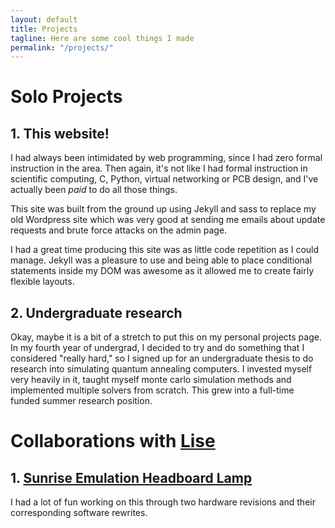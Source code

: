 ```yaml
---
layout: default
title: Projects
tagline: Here are some cool things I made
permalink: "/projects/"
---
```


# Solo Projects

## 1. This website!
I had always been intimidated by web programming, since I had zero formal
instruction in the area. Then again, it's not like I had formal instruction in
scientific computing, C, Python, virtual networking or PCB design, and I've actually been *paid* to do all those things.

This site was built from the ground up using Jekyll and sass to replace my old Wordpress site which was very good at sending me emails about update requests and brute force attacks on the admin page.

I had a great time producing this site was as little code repetition as I could manage. Jekyll was a pleasure to use and being able to place conditional statements inside my DOM was awesome as it allowed me to create fairly flexible layouts.

## 2. Undergraduate research
Okay, maybe it is a bit of a stretch to put this on my personal projects page.
In my fourth year of undergrad, I decided to try and do something that I
considered "really hard," so I signed up for an undergraduate thesis to do
research into simulating quantum annealing computers. I invested myself very
heavily in it, taught myself monte carlo simulation methods and implemented
multiple solvers from scratch. This grew into a full-time funded summer
research position.

# Collaborations with [Lise](http://www.lisesavard.com)

## 1. [Sunrise Emulation Headboard Lamp](http://www.lisesavard.com/wakeup/)
I had a lot of fun working on this through two hardware revisions and their
corresponding software rewrites.